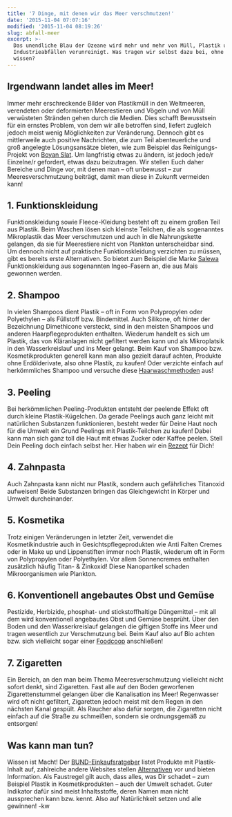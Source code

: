 ```yaml
---
title: '7 Dinge, mit denen wir das Meer verschmutzen!'
date: '2015-11-04 07:07:16'
modified: '2015-11-04 08:19:26'
slug: abfall-meer
excerpt: >-
  Das unendliche Blau der Ozeane wird mehr und mehr von Müll, Plastik und
  Industrieabfällen verunreinigt. Was tragen wir selbst dazu bei, ohne es zu
  wissen?
---
```


## Irgendwann landet alles im Meer!

Immer mehr erschreckende Bilder von Plastikmüll in den Weltmeeren, verendeten oder deformierten Meerestieren und Vögeln und von Müll verwüsteten Stränden gehen durch die Medien. Dies schafft Bewusstsein für ein ernstes Problem, von dem wir alle betroffen sind, liefert zugleich jedoch meist wenig Möglichkeiten zur Veränderung. Dennoch gibt es mittlerweile auch positive Nachrichten, die zum Teil abenteuerliche und groß angelegte Lösungsansätze bieten, wie zum Beispiel das Reinigungs-Projekt von [Boyan Slat](http://www.boyanslat.com/). Um langfristig etwas zu ändern, ist jedoch jede/r Einzelne/r gefordert, etwas dazu beizutragen. Wir stellen Euch daher Bereiche und Dinge vor, mit denen man – oft unbewusst – zur Meeresverschmutzung beiträgt, damit man diese in Zukunft vermeiden kann!

## 1\. Funktionskleidung

Funktionskleidung sowie Fleece-Kleidung besteht oft zu einem großen Teil aus Plastik. Beim Waschen lösen sich kleinste Teilchen, die als sogenanntes Mikroplastik das Meer verschmutzen und auch in die Nahrungskette gelangen, da sie für Meerestiere nicht von Plankton unterscheidbar sind. Um dennoch nicht auf praktische Funktionskleidung verzichten zu müssen, gibt es bereits erste Alternativen. So bietet zum Beispiel die Marke [Salewa](http://www.salewa.at/de/) Funktionskleidung aus sogenannten Ingeo-Fasern an, die aus Mais gewonnen werden.

## 2\. Shampoo

In vielen Shampoos dient Plastik – oft in Form von Polypropylen oder Polyethylen – als Füllstoff bzw. Bindemittel. Auch Silikone, oft hinter der Bezeichnung Dimethicone versteckt, sind in den meisten Shampoos und anderen Haarpflegeprodukten enthalten. Wiederum handelt es sich um Plastik, das von Kläranlagen nicht gefiltert werden kann und als Mikroplatsik in den Wasserkreislauf und ins Meer gelangt. Beim Kauf von Shampoo bzw. Kosmetikprodukten generell kann man also gezielt darauf achten, Produkte ohne Erdölderivate, also ohne Plastik, zu kaufen! Oder verzichte einfach auf herkömmliches Shampoo und versuche diese [Haarwaschmethoden](https://www.veganblatt.com/haare-waschen-ohne-shampoo) aus!

## 3\. Peeling

Bei herkömmlichen Peeling-Produkten entsteht der peelende Effekt oft durch kleine Plastik-Kügelchen. Da gerade Peelings auch ganz leicht mit natürlichen Substanzen funktionieren, besteht weder für Deine Haut noch für die Umwelt ein Grund Peelings mit Plastik-Teilchen zu kaufen! Dabei kann man sich ganz toll die Haut mit etwas Zucker oder Kaffee peelen. Stell Dein Peeling doch einfach selbst her. Hier haben wir ein [Rezept](https://www.veganblatt.com/diy-weihnachtlicher-bodyscrub-brown-sugar-spice) für Dich!

## 4\. Zahnpasta

Auch Zahnpasta kann nicht nur Plastik, sondern auch gefährliches Titanoxid aufweisen! Beide Substanzen bringen das Gleichgewicht in Körper und Umwelt durcheinander.

## 5. Kosmetika

Trotz einigen Veränderungen in letzter Zeit, verwendet die Kosmetikindustrie auch in Gesichtspflegeprodukten wie Anti Falten Cremes oder in Make up und Lippenstiften immer noch Plastik, wiederum oft in Form von Polypropylen oder Polyethylen. Vor allem Sonnencremes enthalten zusätzlich häufig Titan- & Zinkoxid! Diese Nanopartikel schaden Mikroorganismen wie Plankton.

## 6\. Konventionell angebautes Obst und Gemüse

Pestizide, Herbizide, phosphat- und stickstoffhaltige Düngemittel – mit all dem wird konventionell angebautes Obst und Gemüse besprüht. Über den Boden und den Wasserkreislauf gelangen die giftigen Stoffe ins Meer und tragen wesentlich zur Verschmutzung bei. Beim Kauf also auf Bio achten bzw. sich vielleicht sogar einer [Foodcoop](http://foodcoops.at/) anschließen!

## 7\. Zigaretten

Ein Bereich, an den man beim Thema Meeresverschmutzung vielleicht nicht sofort denkt, sind Zigaretten. Fast alle auf den Boden geworfenen Zigarettenstummel gelangen über die Kanalisation ins Meer! Regenwasser wird oft nicht gefiltert, Zigaretten jedoch meist mit dem Regen in den nächsten Kanal gespült. Als Raucher also dafür sorgen, die Zigaretten nicht einfach auf die Straße zu schmeißen, sondern sie ordnungsgemäß zu entsorgen!

## Was kann man tun?

Wissen ist Macht! Der [BUND-Einkaufsratgeber](http://www.bund.net/fileadmin/bundnet/pdfs/meere/131119_bund_meeresschutz_mikroplastik_produktliste.pdf) listet Produkte mit Plastik-Inhalt auf, zahlreiche andere Websites stellen [Alternativen](http://www.keinheimfuerplastik.at/alternativprodukte-2/) vor und bieten Information. Als Faustregel gilt auch, dass alles, was Dir schadet – zum Beispiel Plastik in Kosmetikprodukten – auch der Umwelt schadet. Guter Indikator dafür sind meist Inhaltsstoffe, deren Namen man nicht aussprechen kann bzw. kennt. Also auf Natürlichkeit setzen und alle gewinnen! -kw
